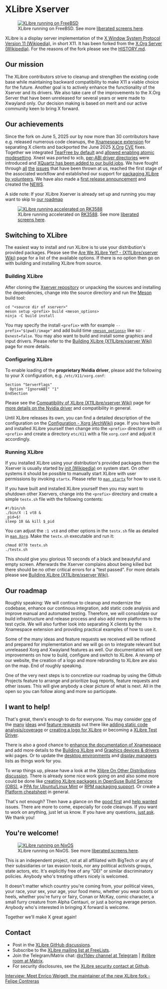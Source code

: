 # XLibre Xserver

<p>
    <figure><a href="https://github.com/orgs/X11Libre/discussions/211#discussioncomment-13796738"><img src="https://github.com/X11Libre/website/blob/1d16316c0dbcfa5d09531136fb52ed7ad037c9b6/readme/img/xlibre-freebsd.png" alt="XLibre running on FreeBSD"></a><figcaption>XLibre running on FreeBSD. See more <a href="https://github.com/orgs/X11Libre/discussions/211">liberated screens here</a>.</figcaption>
    </figure>
</p>

XLibre is a display server implementation of the [X Window System Protocol Version 11 (Wikipedia)](https://en.wikipedia.org/wiki/X_Window_System_core_protocol), in short X11. It has been forked from the [X.Org Server (Wikipedia)](https://en.wikipedia.org/wiki/X.Org_Server). For the reasons of the fork please see the [HISTORY.md](HISTORY.md).


## Our mission

The XLibre contributors strive to cleanup and strengthen the existing code base while maintaining backward compatibility to make X11 a viable choice for the future. Another goal is to actively enhance the functionality of the Xserver and its drivers. We also take care of the improvements to the X.Org Server that have been unreleased for several years or were made to Xwayland only. Our decision making is based on merit and our active community keen to bring X forward.


## Our achievements

Since the fork on June 5, 2025 our by now more than 30 contributors have e.g. released numerous code cleanups, the [Xnamespace extension](https://github.com/X11Libre/xserver/blob/master/doc/Xnamespace.md) for separating X clients and backported the June 2025 [X](https://github.com/X11Libre/xserver/commit/c430c829d58a79a5d75ce43547fb649126baed01)[.](https://github.com/X11Libre/xserver/commit/899afa4c1097ed99858754677c37e1792ed3338f)[O](https://github.com/X11Libre/xserver/commit/3151e489e4754c0b426e7a771075d8f5d1b09144)[r](https://github.com/X11Libre/xserver/commit/a1e44d3c4ff997772c695c578286e2735e17f445)[g](https://github.com/X11Libre/xserver/commit/0d6af5a5429c2df1e5d7dff85d4a62599eb05504) [C](https://github.com/X11Libre/xserver/commit/da5f8d197fc25d898212714c653d66a91cbae7ab)[V](https://github.com/X11Libre/xserver/commit/948630fa428d8e0111c29a882c45b4c8bee5a796)[E](https://github.com/X11Libre/xserver/commit/923837e2c92c226ab9d4c57b94ac80fbe98bdf08) fixes. Together we integrated [TearFree by default](https://github.com/X11Libre/xserver/commit/0dacee6c5149b63a563e9bed63502da2e9f1ac1f) and [allowed enabling atomic modesetting](https://github.com/X11Libre/xserver/commit/461411c798c263f70daa96f7136614dfefda6adc). Xnest was ported to xcb, [per-ABI driver directories](https://github.com/X11Libre/xserver/commit/49c6431695f817845d921f74bf24e9e30ddd89a5) were introduced and [XQuartz has been added to our build jobs](https://github.com/X11Libre/xserver/commit/f40afc89832d1faf19beb4d394956208a98462cc). We have fought through [all](https://github.com/X11Libre/xserver/pulls?q=is%3Apr) [the](https://github.com/X11Libre/misc/issues?q=is%3Aissue) [issues](https://github.com/X11Libre/xserver/issues?q=is%3Aissue) that have been thrown at us, reached the first stage of the associated workflow and established our support for [packaging XLibre by volunteers](https://github.com/orgs/X11Libre/discussions/categories/xlibre-on-other-distributions). We have also made a [first release announcement](https://www.freelists.org/post/xlibre/Xlibre-250-summer-solstice-release) and created the [NEWS](NEWS).

A side note: If your XLibre Xserver is already set up and running you may want to skip to [our roadmap](#our-roadmap)

<p>
    <figure><a href="https://github.com/orgs/X11Libre/discussions/211#discussioncomment-13768576"><img src="https://github.com/X11Libre/website/blob/1d16316c0dbcfa5d09531136fb52ed7ad037c9b6/readme/img/xlibre-rk3588.png" alt="XLibre running accelerated on RK3588"></a><figcaption>XLibre running accelerated on <a href="https://github.com/choushunn/awesome-RK3588">RK3588</a>. See more <a href="https://github.com/orgs/X11Libre/discussions/211">liberated screens here</a>.</figcaption>
    </figure>
</p>


## Switching to XLibre

The easiest way to install and run XLibre is to use your distribution's provided packages. Please see the [Are We XLibre Yet? - (X11Libre/xserver Wiki)](https://github.com/X11Libre/xserver/wiki/Are-We-XLibre-Yet%3F) page for a list of the available options. If there is no option then go on with building and installing XLibre from source.


### Building XLibre

After cloning the [Xserver repository](https://github.com/X11Libre/xserver.git) or unpacking the sources and installing the dependencies, change into the source directory and run the [Meson](https://mesonbuild.com) build tool:

```shell
cd "<source dir of xserver>"
meson setup <prefix> build <meson_options>
ninja -C build install
```

You may specify the install `<prefix>` with for example `--prefix="$(pwd)/image"` and add build time [`<meson_options>`](https://github.com/X11Libre/xserver/blob/master/meson_options.txt) like so: `-Dxnest=false`. You may also want to build and install some graphics and input drivers. Please refer to the [Building XLibre (X11Libre/xserver Wiki)](https://github.com/X11Libre/xserver/wiki/Building-XLibre) page for more details.


### Configuring XLibre

To enable loading of the **proprietary Nvidia driver**, please add the following to your X configuration, e.g. `/etc/X11/xorg.conf`:

```
Section "ServerFlags"
  Option "IgnoreABI" "1"
EndSection
```

Please see the [Compatibility of XLibre (X11Libre/xserver Wiki)](https://github.com/X11Libre/xserver/wiki/Compatibility-of-XLibre) page for [more details on the Nvidia driver](https://github.com/X11Libre/xserver/wiki/Compatibility-of-XLibre#nvidia-proprietary-driver) and compatibility in general.

Until XLibre releases its own, you can find a detailed description of the configuration on the [Configuration - Xorg (ArchWiki)](https://wiki.archlinux.org/title/Xorg#Configuration) page. If you have built and installed XLibre yourself then change into the `<prefix>` directory with `cd <prefix>` and create a directory `etc/X11` with a file `xorg.conf` and adjust it accordingly.


### Running XLibre

If you installed XLibre using your distribution's provided packages then the Xserver is usually started by [init (Wikipedia)](https://en.wikipedia.org/wiki/Init) on system start. On other systems it should be possible to manually start XLibre with user permissions by invoking `startx`. Please refer to [`man startx`](https://linux.die.net/man/1/startx) for how to use it.

If you have built and installed XLibre yourself then you may want to shutdown other Xservers, change into the `<prefix>` directory and create a simple `testx.sh` file with the following contents:

```shell
#!/bin/sh
./bin/X :1 vt8 &
_pid=$!
sleep 10 && kill $_pid
```

You can adjust the `:1 vt8` and other options in the `testx.sh` file as detailed in [`man Xorg`](https://linux.die.net/man/1/xorg). Make the `testx.sh` executable and run it:

```shell
chmod 0770 testx.sh
./testx.sh
```

This should give you glorious 10 seconds of a black and beautyful and empty screen. Afterwards the Xserver complains about being killed but there should be no other critical errors for a "test passed". For more details please see [Building XLibre (X11Libre/xserver Wiki)](https://github.com/X11Libre/xserver/wiki/Building-XLibre).


## Our roadmap

Roughly speaking: We will continue to cleanup and modernize the codebase, enhance our continous integration, add static code analysis and improve manual and automated testing. Therefore, we will consolidate our build infrastructure and release process and also add more platforms to the test cycle. We will also further look into separating X clients by the Xnamespace extension and providing practical examples of how to use it.

Some of the many ideas and feature requests we received will be refined and prepared for implementation and we will go on to integrate relevant but unreleased Xorg and Xwayland features as well. Our documentation will see improvements on how to build, configure and switch to XLibre. A revamp of our website, the creation of a logo and more rebranding to XLibre are also on the map. End of roughly speaking.

One of the very next steps is to concretize our roadmap by using the Github Projects feature to arrange and prioritize bug reports, feature requests and other issues. This will give anybody a clear picture of what is next. All in the open so you can follow along and more so participate.


## I want to help!

That's great, there's enough to do for everyone. You may consider [one](https://github.com/orgs/X11Libre/discussions/categories/1-new-ideas) of the [many](https://github.com/orgs/X11Libre/discussions/categories/2-rfcs-of-the-core-team) [ideas](https://github.com/orgs/X11Libre/discussions/categories/3-ideas-soon-to-be-addressed) and [feature requests](https://github.com/X11Libre/xserver/issues?q=is%3Aissue%20state%3Aopen%20label%3Aenhancement) out there like [adding static code analysis/coverage](https://github.com/orgs/X11Libre/discussions/239) or [creating a logo for XLibre](https://github.com/X11Libre/xserver/issues/112) or becoming a [XLibre Test Driver](https://github.com/orgs/X11Libre/discussions/240).

There is also a good chance to [enhance the documentation of Xnamespace](https://github.com/X11Libre/xserver/issues/458) and add more details to the [Building XLibre](https://github.com/X11Libre/xserver/wiki/Building-XLibre) and [Graphics devices & drivers](https://github.com/X11Libre/xserver/wiki/Graphics-devices-&-drivers) wiki pages. Or to update the [desktop environments](https://github.com/X11Libre/xserver/wiki/Are-We-XLibre-Yet%3F#desktop-environments) and [display managers](https://github.com/X11Libre/xserver/wiki/Are-We-XLibre-Yet%3F#display-managers) lists as things work for you.

To wrap things up, please have a look at the [Xlibre On Other Distributions discussion](https://github.com/orgs/X11Libre/discussions/categories/xlibre-on-other-distributions). There is already some nice work going on and also some more could be done like [creating XLibre packages in OpenSuse Build Service (OBS)](https://github.com/orgs/X11Libre/discussions/235), a [PPA for Ubuntu/Linux Mint](https://github.com/orgs/X11Libre/discussions/118) or [RPM packaging support](https://github.com/orgs/X11Libre/discussions/126). Or create a [Platform cheatsheet](https://github.com/orgs/X11Libre/discussions/241) in general.

That's not enough? Then have a glance on the [good first](https://github.com/X11Libre/xserver/issues?q=is%3Aissue%20state%3Aopen%20label%3A%22good%20first%20issue%22) and [help wanted](https://github.com/X11Libre/xserver/issues?q=is%3Aissue%20state%3Aopen%20label%3A%22help%20wanted%22) issues. There are more to come, especially for code cleanups. If you want to work on anything, just let us know. If you have any questions, [just ask](https://github.com/orgs/X11Libre/discussions/categories/q-a). We thank you!


## You're welcome!

<p>
    <figure><a href="https://github.com/orgs/X11Libre/discussions/211#discussioncomment-13818114"><img src="https://github.com/X11Libre/website/blob/1d16316c0dbcfa5d09531136fb52ed7ad037c9b6/readme/img/xlibre-nixos.jpg" alt="XLibre running on NixOS"></a><figcaption>XLibre running on NixOS. See more <a href="https://github.com/orgs/X11Libre/discussions/211">liberated screens here</a>.</figcaption>
    </figure>
</p>

This is an independent project, not at all affiliated with BigTech or any of their subsidiaries or tax evasion tools, nor any political activists groups, state actors, etc. It's explicitly free of any "DEI" or similar discriminatory policies. Anybody who's treating others nicely is welcomed.

It doesn't matter which country you're coming from, your political views, your race, your sex, your age, your food menu, whether you wear boots or heels, whether you're furry or fairy, Conan or McKay, comic character, a small furry creature from Alpha Centauri, or just a boring average person. Anybody who's interested in bringing X forward is welcome.

Together we'll make X great again!


## Contact

- Post in the [XLibre GitHub discussions](https://github.com/orgs/X11Libre/discussions).
- Subscribe to the [XLibre mailing list at FreeLists](https://www.freelists.org/list/xlibre).
- Join the Telegram/Matrix chat: [@x11dev channel at Telegram](https://t.me/x11dev) | [#xlibre room at Matrix](https://matrix.to/#/#xlibre:matrix.org).
- For security disclosures, see the [XLibre security contact at Github](https://github.com/X11Libre/xserver/security/policy).

[Interview: Meet Enrico Weigelt, the maintainer of the new XLibre fork - Felipe Contreras](https://felipec.wordpress.com/2025/06/11/enrico-weigelt/)

